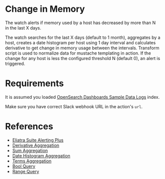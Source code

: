 # Change in Memory

The watch alerts if memory used by a host has decreased by more than N in the last X days.

The watch searches for the last X days (default to 1 month), aggregates by a host, creates a date histogram per host using 1 day interval and calculates derivative to get change in memory usage between the intervals. Transform script is used to normalize data for mustache templating in action. If the change for any host is less the configured threshold N (default 0), an alert is triggered.

# Requirements

It is assumed you loaded [OpenSearch Dashboards Sample Data Logs](https://github.com/opensearch-project/OpenSearch-Dashboards/tree/main/src/plugins/home/server/services/sample_data/data_sets/logs) index.

Make sure you have correct Slack webhook URL in the action's `url`.

# References

* [Eliatra Suite Alerting Plus](https://docs.search-guard.com/latest/elasticsearch-alerting-getting-started)
* [Derivative Aggregation](https://opensearch.org/docs/latest/opensearch/pipeline-agg/)
* [Sum Aggregation](https://opensearch.org/docs/2.0/opensearch/metric-agg/)
* [Date Histogram Aggregation](https://opensearch.org/docs/latest/opensearch/pipeline-agg/)
* [Terms Aggregation](https://opensearch.org/docs/latest/opensearch/aggregations/)
* [Bool Query](https://opensearch.org/docs/latest/opensearch/query-dsl/bool/)
* [Range Query](https://opensearch.org/docs/latest/opensearch/query-dsl/term/)

